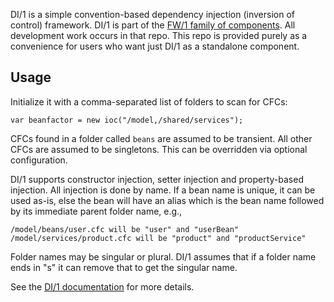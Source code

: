 DI/1 is a simple convention-based dependency injection (inversion of control) 
framework. DI/1 is part of the [FW/1 family of components](https://github.com/framework-one/fw1).
All development work occurs in that repo. This repo is provided purely as a convenience for users
who want just DI/1 as a standalone component.

Usage
----
Initialize it with a comma-separated list of folders to scan for CFCs:

    var beanfactor = new ioc("/model,/shared/services");

CFCs found in a folder called `beans` are assumed to be transient. All other CFCs
are assumed to be singletons. This can be overridden via optional configuration.

DI/1 supports constructor injection, setter injection and property-based injection.
All injection is done by name. If a bean name is unique, it can be used as-is, else
the bean will have an alias which is the bean name followed by its immediate parent
folder name, e.g.,

	/model/beans/user.cfc will be "user" and "userBean"
	/model/services/product.cfc will be "product" and "productService"

Folder names may be singular or plural. DI/1 assumes that if a folder name ends in
"s" it can remove that to get the singular name.

See the [DI/1 documentation](http://framework-one.github.io/documentation/using-di-one.html) for more details.
